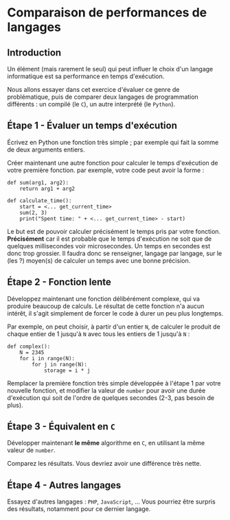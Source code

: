 # Comparaison de performances de langages

## Introduction

Un élément (mais rarement le seul) qui peut influer le choix d'un langage
informatique est sa performance en temps d'exécution.

Nous allons essayer dans cet exercice d'évaluer ce genre de problématique, puis
de comparer deux langages de programmation différents : un compilé (le `C`), un
autre interprété (le `Python`).

## Étape 1 - Évaluer un temps d'exécution

Écrivez en Python une fonction très simple ; par exemple qui fait la somme de
deux arguments entiers.

Créer maintenant une autre fonction pour calculer le temps d'exécution de votre
première fonction. par exemple, votre code peut avoir la forme :

```
def sum(arg1, arg2):
    return arg1 + arg2

def calculate_time():
    start = <... get_current_time>
    sum(2, 3)
    print("Spent time: " + <... get_current_time> - start)
```

Le but est de pouvoir calculer précisément le temps pris par votre fonction.
**Précisément** car il est probable que le temps d'exécution ne soit que de
quelques millisecondes voir microsecondes. Un temps en secondes est donc trop
grossier. Il faudra donc se renseigner, langage par langage, sur le (les ?)
moyen(s) de calculer un temps avec une bonne précision.

## Étape 2 - Fonction lente

Développez maintenant une fonction délibérément complexe, qui va produire
beaucoup de calculs. Le résultat de cette fonction n'a aucun intérêt, il s'agit
simplement de forcer le code à durer un peu plus longtemps.

Par exemple, on peut choisir, à partir d'un entier `N`, de calculer le produit
de chaque entier de 1 jusqu'à `N` avec tous les entiers de 1 jusqu'à `N` :

```
def complex():
    N = 2345
    for i in range(N):
        for j in range(N):
            storage = i * j
```

Remplacer la première fonction très simple développée à l'étape 1 par votre
nouvelle fonction, et modifier la valeur de `number` pour avoir une durée
d'exécution qui soit de l'ordre de quelques secondes (2-3, pas besoin de plus).

## Étape 3 - Équivalent en `C`

Développer maintenant **le même** algorithme en `C`, en utilisant la même
valeur de `number`.

Comparez les résultats. Vous devriez avoir une différence très nette.

## Étape 4 - Autres langages

Essayez d'autres langages : `PHP`, `JavaScript`, ... Vous pourriez être surpris
des résultats, notamment pour ce dernier langage.